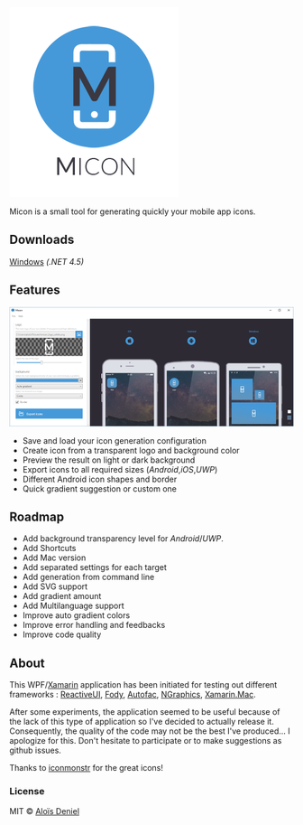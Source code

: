 ![Logo](Design/Logo.png)

Micon is a small tool for generating quickly your mobile app icons.

## Downloads

[Windows](https://github.com/aloisdeniel/Micon/releases) *(.NET 4.5)*

## Features

![Screenshot](Design/Screenshot.png)

* Save and load your icon generation configuration
* Create icon from a transparent logo and background color
* Preview the result on light or dark background
* Export icons to all required sizes (*Android*,*iOS*,*UWP*)
* Different Android icon shapes and border
* Quick gradient suggestion or custom one

## Roadmap

* Add background transparency level for *Android*/*UWP*.
* Add Shortcuts
* Add Mac version 
* Add separated settings for each target
* Add generation from command line
* Add SVG support
* Add gradient amount
* Add Multilanguage support
* Improve auto gradient colors
* Improve error handling and feedbacks
* Improve code quality

## About

This WPF/[Xamarin](https://www.xamarin.com/) application has been initiated for testing out different frameworks : [ReactiveUI](http://reactiveui.net/), [Fody](https://github.com/Fody/Fody), [Autofac](https://autofac.org/), [NGraphics](https://github.com/praeclarum/NGraphics/), [Xamarin.Mac](https://developer.xamarin.com/guides/mac/).

After some experiments, the application seemed to be useful because of the lack of this type of application so I've decided to actually release it. Consequently, the quality of the code may not be the best I've produced... I apologize for this. Don't hesitate to participate or to make suggestions as github issues.

Thanks to [iconmonstr](https://iconmonstr.com/) for the great icons!

### License

MIT © [Aloïs Deniel](http://aloisdeniel.github.io)